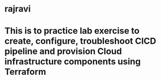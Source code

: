 # rajravi
# This is to practice lab exercise to create, configure, troubleshoot CICD pipeline and provision Cloud infrastructure components using Terraform 

